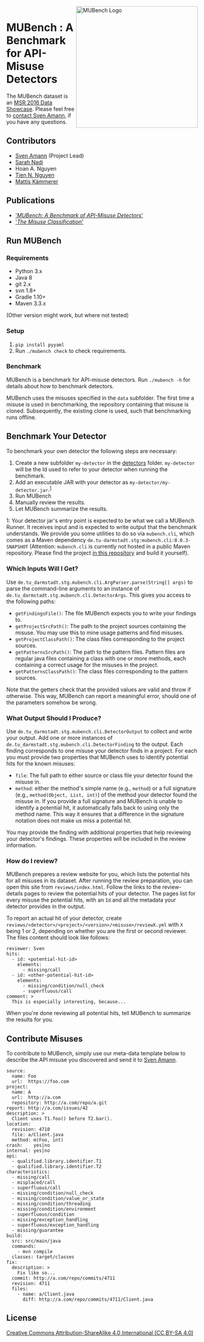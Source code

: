 <img align="right" width="320" height="320" alt="MUBench Logo" src="https://raw.githubusercontent.com/stg-tud/MUBench/master/meta/logo.png" />

# MUBench : A Benchmark for API-Misuse Detectors

The MUBench dataset is an [MSR 2016 Data Showcase](http://2016.msrconf.org/#/data). Please feel free to [contact Sven Amann](http://www.stg.tu-darmstadt.de/staff/sven_amann), if you have any questions.

## Contributors

* [Sven Amann](http://www.stg.tu-darmstadt.de/staff/sven_amann) (Project Lead)
* [Sarah Nadi](http://www.sarahnadi.org/)
* Hoan A. Nguyen
* [Tien N. Nguyen](http://home.eng.iastate.edu/~tien/)
* [Mattis Kämmerer](https://github.com/M8is)

## Publications

* ['*MUBench: A Benchmark of API-Misuse Detectors*'](http://sven-amann.de/publications/#ANNNM16)
* ['*The Misuse Classification*'](http://www.st.informatik.tu-darmstadt.de/artifacts/muc/)

## Run MUBench

### Requirements

* Python 3.x
* Java 8
* git 2.x
* svn 1.8+
* Gradle 1.10+
* Maven 3.3.x

(Other version might work, but where not tested)

### Setup

1. `pip install pyyaml`
3. Run `./mubench check` to check requirements.

### Benchmark

MUBench is a benchmark for API-misuse detectors. Run `./mubench -h` for details about how to benchmark detectors.

MUBench uses the misuses specified in the `data` subfolder. The first time a misuse is used in benchmarking, the repository containing that misuse is cloned. Subsequently, the existing clone is used, such that benchmarking runs offline.

## Benchmark Your Detector

To benchmark your own detector the following steps are necessary:   

1. Create a new subfolder `my-detector` in the [detectors](https://github.com/stg-tud/MUBench/tree/master/detectors) folder. `my-detector` will be the Id used to refer to your detector when running the benchmark.
2. Add an executable JAR with your detector as `my-detector/my-detector.jar`.<sup>[1](#mubenchcli)</sup>
3. Run MUBench
4. Manually review the results.
5. Let MUBench summarize the results.

<a name="mubenchcli">1</a>: Your detector jar's entry point is expected to be what we call a MUBench Runner. It receives input and is expected to write output that the benchmark understands. We provide you some utilities to do so via `mubench.cli`, which comes as a Maven dependency `de.tu-darmstadt.stg:mubench.cli:0.0.3-SNAPSHOT` (Attention: `mubench.cli` is currently not hosted in a public Maven repository. Please find the project [in this repository](https://github.com/stg-tud/MUBench/tree/master/benchmark/mubench.cli) and build it yourself).

### Which Inputs Will I Get?

Use `de.tu_darmstadt.stg.mubench.cli.ArgParser.parse(String[] args)` to parse the command-line arguments to an instance of `de.tu_darmstadt.stg.mubench.cli.DetectorArgs`. This gives you access to the following paths:

- `getFindingsFile()`: The file MUBench expects you to write your findings to.
- `getProjectSrcPath()`: The path to the project sources containing the misuse. You may use this to mine usage patterns and find misuses.
- `getProjectClassPath()`: The class files corresponding to the project sources.
- `getPatternsSrcPath()`: The path to the pattern files. Pattern files are regular java files containing a class with one or more methods, each containing a correct usage for the misuses in the project.
- `getPatternsClassPath()`: The class files corresponding to the pattern sources.

Note that the getters check that the provided values are valid and throw if otherwise. This way, MUBench can report a meaningful error, should one of the parameters somehow be wrong.

### What Output Should I Produce?

Use `de.tu_darmstadt.stg.mubench.cli.DetectorOutput` to collect and write your output. Add one or more instances of `de.tu_darmstadt.stg.mubench.cli.DetectorFinding` to the output. Each finding corresponds to one misuse your detector finds in a project. For each you must provide two properties that MUBench uses to identify potential hits for the known misuses:

- `file`: The full path to either source or class file your detector found the misuse in.
- `method`: either the method's simple name (e.g., `method`) or a full signature (e.g., `method(Object, List, int)`) of the method your detector found the misuse in. If you provide a full signature and MUBench is unable to identify a potential hit, it automatically falls back to using only the method name. This way it ensures that a difference in the signature notation does not make us miss a potential hit.

You may provide the finding with additional properties that help reviewing your detector's findings. These properties will be included in the review information.

### How do I review?

MUBench prepares a review website for you, which lists the potential hits for all misuses in its dataset. After running the review preparation, you can open this site from `reviews/index.html`. Follow the links to the review-details pages to review the potential hits of your detector. The pages list for every misuse the potential hits, with an `Id` and all the metadata your detector provides in the output.

To report an actual hit of your detector, create `reviews/<detector>/<project>/<version>/<misuse>/reviewX.yml` with `X` being 1 or 2, depending on whether you are the first or second reviewer. The files content should look like follows:

```
reviewer: Sven
hits:
  - id: <potential-hit-id>
    elements:
      - missing/call
  - id: <other-potential-hit-id>
    elements:
      - missing/condition/null_check
      - superfluous/call
comment: >
  This is especially interesting, because...
```

When you're done reviewing all potential hits, tell MUBench to summarize the results for you.

## Contribute Misuses

To contribute to MUBench, simply use our meta-data template below to describe the API misuse you discovered and send it to [Sven Amann](http://www.stg.tu-darmstadt.de/staff/sven_amann).

```
source:
  name: Foo
  url:  https://foo.com
project:
  name: A
  url:  http://a.com
  repository: http://a.com/repo/a.git
report: http://a.com/issues/42
description: >
  Client uses T1.foo() before T2.bar().
location:
  revision: 4710
  file: a/Client.java
  method: m(Foo, int)
crash:    yes|no
internal: yes|no
api:
  - qualified.library.identifier.T1
  - qualified.library.identifier.T2
characteristics:
  - missing/call
  - misplaced/call
  - superfluous/call
  - missing/condition/null_check
  - missing/condition/value_or_state
  - missing/condition/threading
  - missing/condition/environment
  - superfluous/condition
  - missing/exception_handling
  - superfluous/exception_handling
  - missing/guarantee
build:
  src: src/main/java
  commands:
    - mvn compile
  classes: target/classes
fix:
  description: >
    Fix like so...
  commit: http://a.com/repo/commits/4711
  revision: 4711
  files:
    - name: a/Client.java
      diff: http://a.com/repo/commits/4711/Client.java
```

## License

[Creative Commons Attribution-ShareAlike 4.0 International (CC BY-SA 4.0)](https://creativecommons.org/licenses/by-sa/4.0/)
